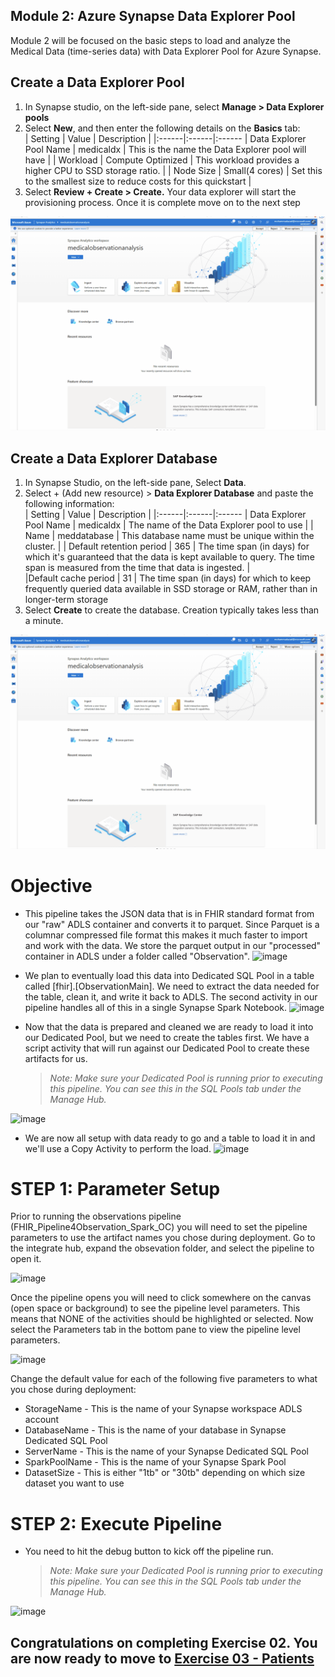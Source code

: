## Module 2: Azure Synapse Data Explorer Pool  
Module 2 will be focused on the basic steps to load and analyze the Medical Data (time-series data) with Data Explorer Pool for Azure Synapse.  

## Create a Data Explorer Pool  
1. In Synapse studio, on the left-side pane, select **Manage > Data Explorer pools**
2. Select **New**, and then enter the following details on the **Basics** tab:  
   | Setting | Value | Description |
   |:------|:------|:------
   | Data Explorer Pool Name | medicaldx | This is the name the Data Explorer pool will have |
   | Workload | Compute Optimized | This workload provides a higher CPU to SSD storage ratio. |
   | Node Size | Small(4 cores) | Set this to the smallest size to reduce costs for this quickstart |  
 3. Select **Review + Create > Create.** Your data explorer will start the provisioning process. Once it is complete move on to the next step  

![Creating ADX pool](https://github.com/Moazad/AzureSynapseEndToEndDemo/blob/04fbba5272be28a3a704de4bfa2b30a6d5146df8/Images/Gif1.gif)

## Create a Data Explorer Database  
1. In Synapse Studio, on the left-side pane, Select **Data**.  
2. Select + (Add new resource) > **Data Explorer Database** and paste the following information:  
   | Setting | Value | Description |
   |:------|:------|:------
   | Data Explorer Pool Name | medicaldx | The name of the Data Explorer pool to use |
   | Name | meddatabase | This database name must be unique within the cluster. |
   | Default retention period | 365 | The time span (in days) for which it's guaranteed that the data is kept available to query. The time span is measured from the time that data is ingested. |   
   |Default cache period | 31 | The time span (in days) for which to keep frequently queried data available in SSD storage or RAM, rather than in longer-term storage  
3. Select **Create** to create the database. Creation typically takes less than a minute.  

![Creating Data Explorer Pool](https://github.com/Moazad/AzureSynapseEndToEndDemo/blob/71117eb70266d4707768ffb0f5ef101da69e01ee/Images/Gif1.gif)

# Objective
* This pipeline takes the JSON data that is in FHIR standard format from our "raw" ADLS container and converts it to parquet.  Since Parquet is a columnar compressed file format this makes it much faster to import and work with the data.  We store the parquet output in our "processed" container in ADLS under a folder called "Observation".
![image](https://user-images.githubusercontent.com/59613090/193125969-460256eb-b025-4e56-8e16-ad10677b54f2.png)


* We plan to eventually load this data into Dedicated SQL Pool in a table called [fhir].[ObservationMain].  We need to extract the data needed for the table, clean it, and write it back to ADLS.  The second activity in our pipeline handles all of this in a single Synapse Spark Notebook.
![image](https://user-images.githubusercontent.com/59613090/193125858-14673041-4408-4afb-a0f2-3017de0c4550.png)


* Now that the data is prepared and cleaned we are ready to load it into our Dedicated Pool, but we need to create the tables first.  We have a script activity that will run against our Dedicated Pool to create these artifacts for us.
    
    >*Note: Make sure your Dedicated Pool is running prior to executing this pipeline.  You can see this in the SQL Pools tab under the Manage Hub.*

![image](https://user-images.githubusercontent.com/59613090/193132332-12689085-0516-45ac-ab6d-ddd91ba3928d.png)


* We are now all setup with data ready to go and a table to load it in and we'll use a Copy Activity to perform the load.
![image](https://user-images.githubusercontent.com/59613090/193132405-61afde90-c500-4097-8060-58bc00f0411e.png)


# STEP 1: Parameter Setup
Prior to running the observations pipeline (FHIR_Pipeline4Observation_Spark_OC) you will need to set the pipeline parameters to use the artifact names you chose during deployment.  Go to the integrate hub, expand the obsevation folder, and select the pipeline to open it.

![image](https://user-images.githubusercontent.com/59613090/193133194-68a05a70-e2c7-43b9-81fa-393b2050b231.png)


Once the pipeline opens you will need to click somewhere on the canvas (open space or background) to see the pipeline level parameters.  This means that NONE of the activities should be highlighted or selected.  Now select the Parameters tab in the bottom pane to view the pipeline level parameters.

![image](https://user-images.githubusercontent.com/59613090/193143735-1d23e579-ba28-442e-94bb-e7f95c8c1be5.png)


Change the default value for each of the following five parameters to what you chose during deployment:
* StorageName - This is the name of your Synapse workspace ADLS account
* DatabaseName - This is the name of your database in Synapse Dedicated SQL Pool
* ServerName - This is the name of your Synapse Dedicated SQL Pool
* SparkPoolName - This is the name of your Synapse Spark Pool
* DatasetSize - This is either "1tb" or "30tb" depending on which size dataset you want to use

# STEP 2: Execute Pipeline
* You need to hit the debug button to kick off the pipeline run.
    >*Note: Make sure your Dedicated Pool is running prior to executing this pipeline.  You can see this in the SQL Pools tab under the Manage Hub.*

![image](https://user-images.githubusercontent.com/59613090/193143925-bcab20eb-d2d1-4b40-81fd-b464d2ad90d2.png)


## Congratulations on completing Exercise 02. You are now ready to move to [Exercise 03 - Patients](/Exercise03-Patients/README.md)

